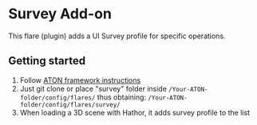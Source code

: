 # Survey Add-on

This flare (plugin) adds a UI Survey profile for specific operations.


## Getting started

1) Follow [ATON framework instructions](https://github.com/phoenixbf/aton)
2) Just git clone or place "survey" folder inside `/Your-ATON-folder/config/flares/` thus obtaining: `/Your-ATON-folder/config/flares/survey/`
3) When loading a 3D scene with Hathor, it adds survey profile to the list